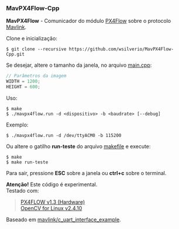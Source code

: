 ### MavPX4Flow-Cpp

**MavPX4Flow** - Comunicador do módulo [PX4Flow](https://pixhawk.org/modules/px4flow) sobre o protocolo [Mavlink](http://qgroundcontrol.org/mavlink/).

Clone e inicialização:
```
$ git clone --recursive https://github.com/wsilverio/MavPX4Flow-Cpp.git
```
Se desejar, altere o tamanho da janela, no arquivo [main.cpp](https://github.com/wsilverio/MavPX4Flow-Cpp/blob/master/main.cpp#L511):
```cpp
// Parâmetros da imagem
WIDTH = 1200;
HEIGHT = 600;
```

Uso:
```
$ make
$ ./mavpx4flow.run -d <dispositivo> -b <baudrate> [--debug]
```
Exemplo:
```
$ ./mavpx4flow.run -d /dev/ttyACM0 -b 115200
```

Ou altere o gatilho **run-teste** do arquivo [makefile](https://github.com/wsilverio/MavPX4Flow-Cpp/blob/master/makefile) e execute:
```
$ make
$ make run-teste
```

Para sair, pressione **ESC** sobre a janela ou **ctrl+c** sobre o terminal.

**Atenção!** Este código é experimental.  
Testado com:
> [PX4FLOW v1.3 (Hardware)](https://pixhawk.org/modules/px4flow)  
> [OpenCV for Linux v2.4.10](http://opencv.org/)

Baseado em [mavlink/c_uart_interface_example](https://github.com/mavlink/c_uart_interface_example).
